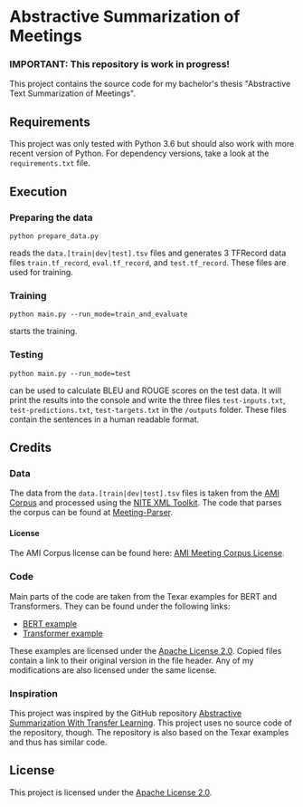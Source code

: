 # Abstractive Summarization of Meetings

### IMPORTANT: This repository is work in progress!

This project contains the source code for my bachelor's thesis "Abstractive Text Summarization of Meetings".

## Requirements

This project was only tested with Python 3.6 but should also work with more recent version of Python.
For dependency versions, take a look at the `requirements.txt` file.

## Execution

### Preparing the data

```
python prepare_data.py
```

reads the `data.[train|dev|test].tsv` files and generates 3 TFRecord data files `train.tf_record`, `eval.tf_record`, and `test.tf_record`.
These files are used for training.

### Training

```
python main.py --run_mode=train_and_evaluate
```

starts the training.

### Testing

```
python main.py --run_mode=test
```

can be used to calculate BLEU and ROUGE scores on the test data.
It will print the results into the console and write the three files `test-inputs.txt`, `test-predictions.txt`, `test-targets.txt`
in the `/outputs` folder. These files contain the sentences in a human readable format.

## Credits

### Data

The data from the `data.[train|dev|test].tsv` files is taken from the [AMI Corpus](http://groups.inf.ed.ac.uk/ami/corpus/) 
and processed using the [NITE XML Toolkit](http://groups.inf.ed.ac.uk/nxt/index.shtml). The code that parses the corpus
can be found at [Meeting-Parser](https://github.com/Bastian/Meeting-Parser).

#### License

The AMI Corpus license can be found here: [AMI Meeting Corpus License](http://groups.inf.ed.ac.uk/ami/corpus/license.shtml).

### Code

Main parts of the code are taken from the Texar examples for BERT and Transformers. They can be found under
the following links:

* [BERT example](https://github.com/asyml/texar/blob/413e07f859acbbee979f274b52942edd57b335c1/examples/bert/)
* [Transformer example](https://github.com/asyml/texar/blob/413e07f859acbbee979f274b52942edd57b335c1/examples/transformer/)

These examples are licensed under the [Apache License 2.0](https://github.com/asyml/texar/blob/413e07f859acbbee979f274b52942edd57b335c1/LICENSE#).
Copied files contain a link to their original version in the file header. Any of my modifications
are also licensed under the same license.

### Inspiration

This project was inspired by the GitHub repository [Abstractive Summarization With Transfer Learning](https://github.com/santhoshkolloju/Abstractive-Summarization-With-Transfer-Learning).
This project uses no source code of the repository, though. The repository is also based on the Texar examples and thus
has similar code.

## License

This project is licensed under the [Apache License 2.0](/LICENSE).